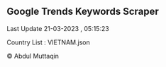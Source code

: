 

## Google Trends Keywords Scraper 
 
Last Update 21-03-2023 , 05:15:23

Country List :
VIETNAM.json



© Abdul Muttaqin 
